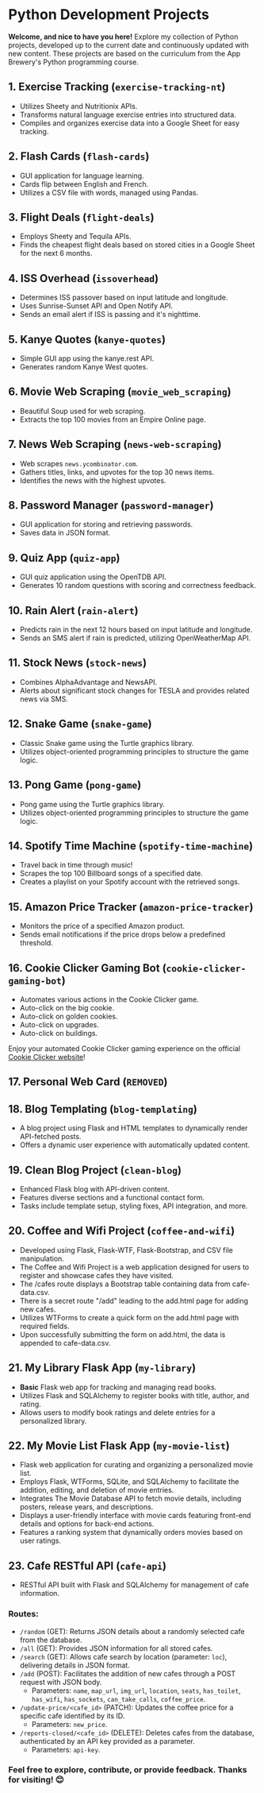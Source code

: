 # Python Development Projects

**Welcome, and nice to have you here!**
Explore my collection of Python projects, developed up to the current date and continuously updated with new content. These projects are based on the curriculum from the App Brewery's Python programming course.

## 1. Exercise Tracking (`exercise-tracking-nt`)

- Utilizes Sheety and Nutritionix APIs.
- Transforms natural language exercise entries into structured data.
- Compiles and organizes exercise data into a Google Sheet for easy tracking.

## 2. Flash Cards (`flash-cards`)

- GUI application for language learning.
- Cards flip between English and French.
- Utilizes a CSV file with words, managed using Pandas.

## 3. Flight Deals (`flight-deals`)

- Employs Sheety and Tequila APIs.
- Finds the cheapest flight deals based on stored cities in a Google Sheet for the next 6 months.

## 4. ISS Overhead (`issoverhead`)

- Determines ISS passover based on input latitude and longitude.
- Uses Sunrise-Sunset API and Open Notify API.
- Sends an email alert if ISS is passing and it's nighttime.

## 5. Kanye Quotes (`kanye-quotes`)

- Simple GUI app using the kanye.rest API.
- Generates random Kanye West quotes.

## 6. Movie Web Scraping (`movie_web_scraping`)

- Beautiful Soup used for web scraping.
- Extracts the top 100 movies from an Empire Online page.

## 7. News Web Scraping (`news-web-scraping`)

- Web scrapes `news.ycombinator.com`.
- Gathers titles, links, and upvotes for the top 30 news items.
- Identifies the news with the highest upvotes.

## 8. Password Manager (`password-manager`)

- GUI application for storing and retrieving passwords.
- Saves data in JSON format.

## 9. Quiz App (`quiz-app`)

- GUI quiz application using the OpenTDB API.
- Generates 10 random questions with scoring and correctness feedback.

## 10. Rain Alert (`rain-alert`)

- Predicts rain in the next 12 hours based on input latitude and longitude.
- Sends an SMS alert if rain is predicted, utilizing OpenWeatherMap API.

## 11. Stock News (`stock-news`)

- Combines AlphaAdvantage and NewsAPI.
- Alerts about significant stock changes for TESLA and provides related news via SMS.

## 12. Snake Game (`snake-game`)

- Classic Snake game using the Turtle graphics library.
- Utilizes object-oriented programming principles to structure the game logic.

## 13. Pong Game (`pong-game`)

- Pong game using the Turtle graphics library.
- Utilizes object-oriented programming principles to structure the game logic.

## 14. Spotify Time Machine (`spotify-time-machine`)

- Travel back in time through music!
- Scrapes the top 100 Billboard songs of a specified date.
- Creates a playlist on your Spotify account with the retrieved songs.

## 15. Amazon Price Tracker (`amazon-price-tracker`)

- Monitors the price of a specified Amazon product.
- Sends email notifications if the price drops below a predefined threshold.

## 16. Cookie Clicker Gaming Bot (`cookie-clicker-gaming-bot`)

- Automates various actions in the Cookie Clicker game.
- Auto-click on the big cookie.
- Auto-click on golden cookies.
- Auto-click on upgrades.
- Auto-click on buildings.

Enjoy your automated Cookie Clicker gaming experience on the official [Cookie Clicker website](https://orteil.dashnet.org/cookieclicker/)!

## 17. Personal Web Card (`REMOVED`)

## 18. Blog Templating (`blog-templating`)

- A blog project using Flask and HTML templates to dynamically render API-fetched posts.
- Offers a dynamic user experience with automatically updated content.

## 19. Clean Blog Project (`clean-blog`)

- Enhanced Flask blog with API-driven content.
- Features diverse sections and a functional contact form.
- Tasks include template setup, styling fixes, API integration, and more.

## 20. Coffee and Wifi Project (`coffee-and-wifi`)

- Developed using Flask, Flask-WTF, Flask-Bootstrap, and CSV file manipulation.
- The Coffee and Wifi Project is a web application designed for users to register and showcase cafes they have visited.
- The /cafes route displays a Bootstrap table containing data from cafe-data.csv.
- There is a secret route "/add" leading to the add.html page for adding new cafes.
- Utilizes WTForms to create a quick form on the add.html page with required fields.
- Upon successfully submitting the form on add.html, the data is appended to cafe-data.csv.

## 21. My Library Flask App (`my-library`)

- **Basic** Flask web app for tracking and managing read books.
- Utilizes Flask and SQLAlchemy to register books with title, author, and rating.
- Allows users to modify book ratings and delete entries for a personalized library.

## 22. My Movie List Flask App (`my-movie-list`)

- Flask web application for curating and organizing a personalized movie list.
- Employs Flask, WTForms, SQLite, and SQLAlchemy to facilitate the addition, editing, and deletion of movie entries.
- Integrates The Movie Database API to fetch movie details, including posters, release years, and descriptions.
- Displays a user-friendly interface with movie cards featuring front-end details and options for back-end actions.
- Features a ranking system that dynamically orders movies based on user ratings.

## 23. Cafe RESTful API (`cafe-api`)

- RESTful API built with Flask and SQLAlchemy for management of cafe information.

### Routes:

- `/random` (GET): Returns JSON details about a randomly selected cafe from the database.
- `/all` (GET): Provides JSON information for all stored cafes.
- `/search` (GET): Allows cafe search by location (parameter: `loc`), delivering details in JSON format.
- `/add` (POST): Facilitates the addition of new cafes through a POST request with JSON body.
  - Parameters: `name`, `map_url`, `img_url`, `location`, `seats`, `has_toilet`, `has_wifi`, `has_sockets`, `can_take_calls`, `coffee_price`.
- `/update-price/<cafe_id>` (PATCH): Updates the coffee price for a specific cafe identified by its ID.
  - Parameters: `new_price`.
- `/reports-closed/<cafe_id>` (DELETE): Deletes cafes from the database, authenticated by an API key provided as a parameter.
  - Parameters: `api-key`.

### Feel free to explore, contribute, or provide feedback. Thanks for visiting! 😊
